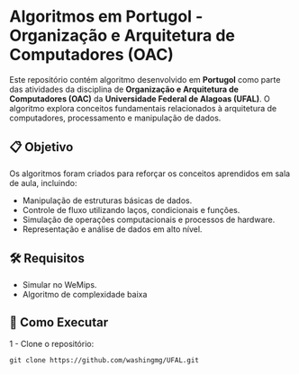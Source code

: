 # Algoritmos em Portugol - Organização e Arquitetura de Computadores (OAC)

Este repositório contém algoritmo desenvolvido em **Portugol** como parte das atividades da disciplina de **Organização e Arquitetura de Computadores (OAC)** da **Universidade Federal de Alagoas (UFAL)**. O algoritmo explora conceitos fundamentais relacionados à arquitetura de computadores, processamento e manipulação de dados.

## 📋 **Objetivo**

Os algoritmos foram criados para reforçar os conceitos aprendidos em sala de aula, incluindo:

- Manipulação de estruturas básicas de dados.
- Controle de fluxo utilizando laços, condicionais e funções.
- Simulação de operações computacionais e processos de hardware.
- Representação e análise de dados em alto nível.

## 🛠️ **Requisitos**

  - Simular no WeMips.
  - Algoritmo de complexidade baixa

## 🚀 **Como Executar**

1 - Clone o repositório:

    git clone https://github.com/washingmg/UFAL.git
